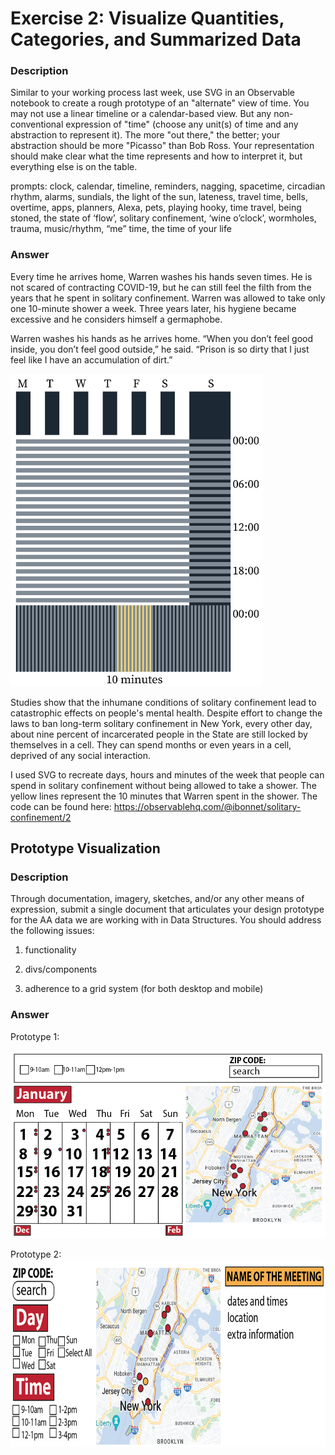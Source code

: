 # Exercise 2: Visualize Quantities, Categories, and Summarized Data

### Description

Similar to your working process last week, use SVG in an Observable notebook to create a rough prototype of an "alternate" view of time. You may not use a linear timeline or a calendar-based view. But any non-conventional expression of "time" (choose any unit(s) of time and any abstraction to represent it). The more "out there," the better; your abstraction should be more "Picasso" than Bob Ross. Your representation should make clear what the time represents and how to interpret it, but everything else is on the table. 

prompts: clock, calendar, timeline, reminders, nagging, spacetime, circadian rhythm, alarms, sundials, the light of the sun, lateness, travel time, bells, overtime, apps, planners, Alexa, pets, playing hooky, time travel, being stoned, the state of ‘flow’, solitary confinement, ‘wine o’clock’, wormholes, trauma, music/rhythm, “me” time, the time of your life

### Answer

Every time he arrives home, Warren washes his hands seven times. He is not scared of contracting COVID-19, but he can still feel the filth from the years that he spent in solitary confinement. Warren was allowed to take only one 10-minute shower a week. Three years later, his hygiene became excessive and he considers himself a germaphobe.

Warren washes his hands as he arrives home. “When you don’t feel good inside, you don’t feel good outside,” he said. “Prison is so dirty that I just feel like I have an accumulation of dirt.”

<img src="https://github.com/ibonnet/data-vis-info-aesthetics/blob/f0d3b9142bc9a9f0913d81d9e864a317e4c633fd/Visualize-Time/Mapping-Time.png" height="500">

Studies show that the inhumane conditions of solitary confinement lead to catastrophic effects on people's mental health. Despite effort to change the laws to ban long-term solitary confinement in New York, every other day, about nine percent of incarcerated people in the State are still locked by themselves in a cell. They can spend months or even years in a cell, deprived of any social interaction.

I used SVG to recreate days, hours and minutes of the week that people can spend in solitary confinement without being allowed to take a shower. The yellow lines represent the 10 minutes that Warren spent in the shower. The code can be found here: https://observablehq.com/@ibonnet/solitary-confinement/2


## Prototype Visualization

### Description
	
Through documentation, imagery, sketches, and/or any other means of expression, submit a single document that articulates your design prototype for the AA data we are working with in Data Structures. You should address the following issues:

1. functionality

2. divs/components

3. adherence to a grid system (for both desktop and mobile)

### Answer

Prototype 1:

<img src="https://github.com/ibonnet/data-vis-info-aesthetics/blob/f487313a9e3a9b5c3a560e95738067d9c3ff32ef/Visualize-Quantities/Prototype1.png" height="300">

Prototype 2:
<img src="https://github.com/ibonnet/data-vis-info-aesthetics/blob/main/Visualize-Quantities/Prototype2.png" height="300">
